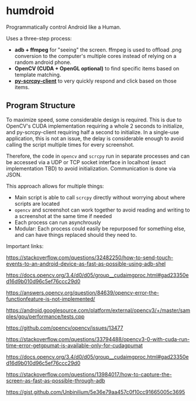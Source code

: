 # humdroid
Programmatically control Android like a Human. 

Uses a three-step process:
* **adb + ffmpeg** for "seeing" the screen. ffmpeg is used to offload .png conversion to the computer's multiple cores instead of relying on a random android phone.
* **OpenCV (CUDA + OpenGL optional)** to find specific items based on template matching.
* **[py-scrcpy-client](https://github.com/leng-yue/py-scrcpy-client)** to very quickly respond and click based on those items. 

## Program Structure
To maximize speed, some considerable design is required. This is due to OpenCV's CUDA implementation requiring a whole 2 seconds to initialize, and py-scrcpy-client requiring half a second to initialize. In a single-use application, this is not an issue, the delay is considerable enough to avoid calling the script multiple times for every screenshot. 

Therefore, the code in `opencv` and `scrcpy` run in separate processes and can be accessed via a UDP or TCP socket interface in localhost (exact implementation TBD) to avoid initialization. Communication is done via JSON.

This approach allows for multiple things:
* Main script is able to call `scrcpy` directly without worrying about where scripts are located
* `opencv` and screenshot can work together to avoid reading and writing to a screenshot at the same time if needed
* Each process can run asynchrously
* Modular: Each process could easily be repurposed for something else, and can have things replaced should they need to. 




Important links:

https://stackoverflow.com/questions/32482250/how-to-send-touch-events-to-an-android-device-as-fast-as-possible-using-adb-shel

https://docs.opencv.org/3.4/d0/d05/group__cudaimgproc.html#gad23350ed16d9b010d96c5ef76ccc29d0

https://answers.opencv.org/question/84639/opencv-error-the-functionfeature-is-not-implemented/

https://android.googlesource.com/platform/external/opencv3/+/master/samples/gpu/performance/tests.cpp

https://github.com/opencv/opencv/issues/13477

https://stackoverflow.com/questions/33794488/opencv3-0-with-cuda-run-time-error-getgpumat-is-available-only-for-cudagpumat

https://docs.opencv.org/3.4/d0/d05/group__cudaimgproc.html#gad23350ed16d9b010d96c5ef76ccc29d0

https://stackoverflow.com/questions/13984017/how-to-capture-the-screen-as-fast-as-possible-through-adb

https://gist.github.com/Unbinilium/5e36e79aa457c0f10cc91665005c3695



